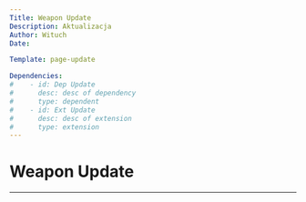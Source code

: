 ```yaml
---
Title: Weapon Update
Description: Aktualizacja
Author: Wituch
Date:

Template: page-update

Dependencies:
#    - id: Dep Update
#      desc: desc of dependency
#      type: dependent
#    - id: Ext Update
#      desc: desc of extension
#      type: extension
---
```


# Weapon Update
-----

